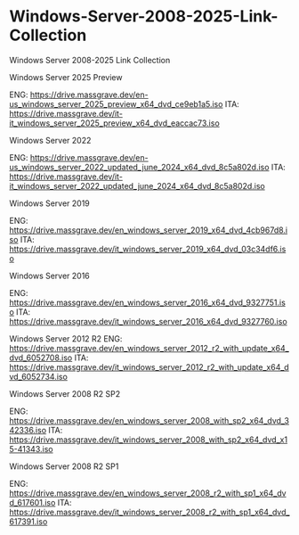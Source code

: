 # Windows-Server-2008-2025-Link-Collection
Windows Server 2008-2025 Link Collection


Windows Server 2025 Preview

ENG: https://drive.massgrave.dev/en-us_windows_server_2025_preview_x64_dvd_ce9eb1a5.iso
ITA: https://drive.massgrave.dev/it-it_windows_server_2025_preview_x64_dvd_eaccac73.iso

Windows Server 2022

ENG: https://drive.massgrave.dev/en-us_windows_server_2022_updated_june_2024_x64_dvd_8c5a802d.iso
ITA: https://drive.massgrave.dev/it-it_windows_server_2022_updated_june_2024_x64_dvd_8c5a802d.iso

Windows Server 2019

ENG: https://drive.massgrave.dev/en_windows_server_2019_x64_dvd_4cb967d8.iso
ITA: https://drive.massgrave.dev/it_windows_server_2019_x64_dvd_03c34df6.iso

Windows Server 2016

ENG: https://drive.massgrave.dev/en_windows_server_2016_x64_dvd_9327751.iso
ITA: https://drive.massgrave.dev/it_windows_server_2016_x64_dvd_9327760.iso

Windows Server 2012 R2
ENG: https://drive.massgrave.dev/en_windows_server_2012_r2_with_update_x64_dvd_6052708.iso
ITA: https://drive.massgrave.dev/it_windows_server_2012_r2_with_update_x64_dvd_6052734.iso


Windows Server 2008 R2 SP2

ENG: https://drive.massgrave.dev/en_windows_server_2008_with_sp2_x64_dvd_342336.iso
ITA: https://drive.massgrave.dev/it_windows_server_2008_with_sp2_x64_dvd_x15-41343.iso


Windows Server 2008 R2 SP1

ENG: https://drive.massgrave.dev/en_windows_server_2008_r2_with_sp1_x64_dvd_617601.iso
ITA: https://drive.massgrave.dev/it_windows_server_2008_r2_with_sp1_x64_dvd_617391.iso
